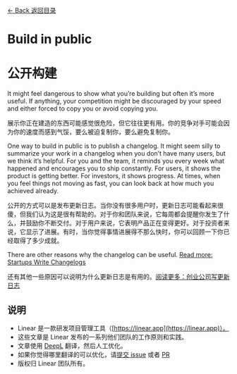 [<- Back 返回目录](README.md)

# Build in public

# 公开构建

It might feel dangerous to show what you’re building but often it’s more useful. If anything, your competition might be discouraged by your speed and either forced to copy you or avoid copying you.

展示你正在建造的东西可能感觉很危险，但它往往更有用。你的竞争对手可能会因为你的速度而感到气馁，要么被迫复制你，要么避免复制你。

One way to build in public is to publish a changelog. It might seem silly to summarize your work in a changelog when you don’t have many users, but we think it’s helpful. For you and the team, it reminds you every week what happened and encourages you to ship constantly. For users, it shows the product is getting better. For investors, it shows progress. At times, when you feel things not moving as fast, you can look back at how much you achieved already.

公开的方式可以是发布更新日志。当你没有很多用户时，更新日志可能看起来很傻，但我们认为这是很有帮助的。对于你和团队来说，它每周都会提醒你发生了什么，并鼓励你不断交付。对于用户来说，它表明产品正在变得更好。对于投资者来说，它显示了进展。有时，当你觉得事情进展得不那么快时，你可以回顾一下你已经取得了多少成就。

There are other reasons why the changelog can be useful. [Read more: Startups Write Changelogs](https://medium.com/linear-app/startups-write-changelogs-c6a1d2ff4820)

还有其他一些原因可以说明为什么更新日志是有用的。[阅读更多：创业公司写更新日志](https://medium.com/linear-app/startups-write-changelogs-c6a1d2ff4820)

## 说明

* Linear 是一款研发项目管理工具（[https://linear.app](https://linear.app)）。
* 这些文章是 Linear 发布的一系列他们团队的工作原则和实践。
* 文章使用 [DeepL](https://www.deepl.com/translator) 翻译，然后人工优化。
* 如果你觉得哪里翻译的可以优化，请[提交 issue](https://github.com/flanker/linear-method-zh-cn/issues/new) 或者 [PR](https://github.com/flanker/linear-method-zh-cn/pulls)
* 版权归 Linear 团队所有。
